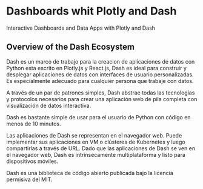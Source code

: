 # Dashboards whit Plotly and Dash

Interactive Dashboards and Data Apps with Plotly and Dash

## Overview of the Dash Ecosystem
Dash es un marco de trabajo para la creacion de aplicaciones de datos con Python esta escrito en  Plotly.js y React.js, Dash es ideal para construir y desplegar aplicaciones de datos con interfaces de usuario personalizadas. Es especialmente adecuado para cualquier persona que trabaje con datos.

A través de un par de patrones simples, Dash abstrae todas las tecnologías y protocolos necesarios para crear una aplicación web de pila completa con visualización de datos interactiva.

Dash es bastante simple de usar para el usuario de Python con código en menos de 10 minutos.

Las aplicaciones de Dash se representan en el navegador web. Puede implementar sus aplicaciones en VM o clústeres de Kubernetes y luego compartirlas a través de URL. Dado que las aplicaciones de Dash se ven en el navegador web, Dash es intrínsecamente multiplataforma y listo para dispositivos móviles.

Dash es una biblioteca de código abierto publicada bajo la licencia permisiva del MIT.

